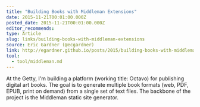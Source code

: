 ```yaml
---
title: "Building Books with Middleman Extensions"
date: 2015-11-21T00:01:00.000Z
posted_date: 2015-11-21T00:01:00.000Z
editor_recommends:
type: Article
slug: links/building-books-with-middleman-extensions
source: Eric Gardner (@ecgardner)
link: http://egardner.github.io/posts/2015/building-books-with-middleman/
tool:
  - tool/middleman.md
---
```

At the Getty, I'm building a platform (working title: Octavo) for publishing digital art books. The goal is to generate multiple book formats (web, PDF, EPUB, print on demand) from a single set of text files. The backbone of the project is the Middleman static site generator.



